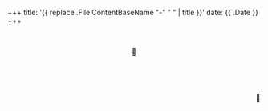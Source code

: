 +++
title: '{{ replace .File.ContentBaseName "-" " " | title }}'
date: {{ .Date }}
+++

<br><p style="text-align: center;">🌰</p><br>

<br><p style="text-align: right;">🌰</p>